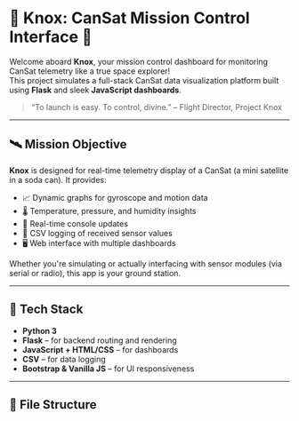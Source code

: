 # 🚀 Knox: CanSat Mission Control Interface 🌌

Welcome aboard **Knox**, your mission control dashboard for monitoring CanSat telemetry like a true space explorer!  
This project simulates a full-stack CanSat data visualization platform built using **Flask** and sleek **JavaScript dashboards**.

> “To launch is easy. To control, divine.” – Flight Director, Project Knox

---

## 🛰️ Mission Objective

**Knox** is designed for real-time telemetry display of a CanSat (a mini satellite in a soda can). It provides:

- 📈 Dynamic graphs for gyroscope and motion data
- 🌡️ Temperature, pressure, and humidity insights
- 🧭 Real-time console updates
- 🧪 CSV logging of received sensor values
- 🖥️ Web interface with multiple dashboards

Whether you're simulating or actually interfacing with sensor modules (via serial or radio), this app is your ground station.

---

## 🧬 Tech Stack

- **Python 3**
- **Flask** – for backend routing and rendering
- **JavaScript + HTML/CSS** – for dashboards
- **CSV** – for data logging
- **Bootstrap & Vanilla JS** – for UI responsiveness

---

## 📂 File Structure

